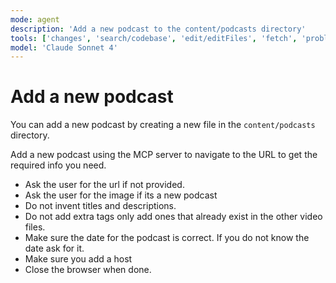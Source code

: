 ```yaml
---
mode: agent
description: 'Add a new podcast to the content/podcasts directory'
tools: ['changes', 'search/codebase', 'edit/editFiles', 'fetch', 'problems', 'runCommands', 'runTasks', 'runTests', 'search', 'search/searchResults', 'runCommands/terminalLastCommand', 'runCommands/terminalSelection', 'testFailure', 'microsoft/playwright-mcp/*']
model: 'Claude Sonnet 4'
---
```


# Add a new podcast

You can add a new podcast by creating a new file in the `content/podcasts` directory.

Add a new podcast using the MCP server to navigate to the URL to get the required info you need. 
- Ask the user for the url if not provided.
- Ask the user for the image if its a new podcast
- Do not invent titles and descriptions. 
- Do not add extra tags only add ones that already exist in the other video files. 
- Make sure the date for the podcast is correct. If you do not know the date ask for it.
- Make sure you add a host
- Close the browser when done.
